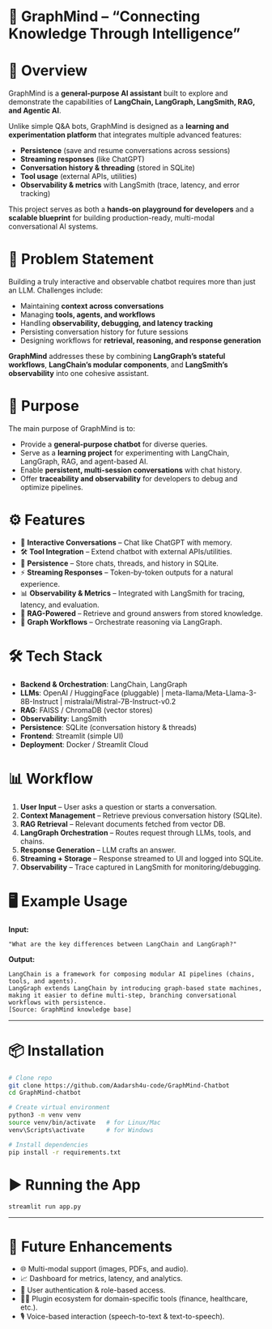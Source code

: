 # 🤖 GraphMind – “Connecting Knowledge Through Intelligence”

 # 📖 **Overview**  
GraphMind is a **general-purpose AI assistant** built to explore and demonstrate the capabilities of **LangChain, LangGraph, LangSmith, RAG, and Agentic AI**.

Unlike simple Q&A bots, GraphMind is designed as a **learning and experimentation platform** that integrates multiple advanced features:  
- **Persistence** (save and resume conversations across sessions)  
- **Streaming responses** (like ChatGPT)  
- **Conversation history & threading** (stored in SQLite)  
- **Tool usage** (external APIs, utilities)  
- **Observability & metrics** with LangSmith (trace, latency, and error tracking)  

This project serves as both a **hands-on playground for developers** and a **scalable blueprint** for building production-ready, multi-modal conversational AI systems.


# 🚀 **Problem Statement**  
Building a truly interactive and observable chatbot requires more than just an LLM. Challenges include:  
- Maintaining **context across conversations**  
- Managing **tools, agents, and workflows**  
- Handling **observability, debugging, and latency tracking**  
- Persisting conversation history for future sessions  
- Designing workflows for **retrieval, reasoning, and response generation**  

**GraphMind** addresses these by combining **LangGraph’s stateful workflows**, **LangChain’s modular components**, and **LangSmith’s observability** into one cohesive assistant.


# 🎯 **Purpose**  
The main purpose of GraphMind is to:  
- Provide a **general-purpose chatbot** for diverse queries.  
- Serve as a **learning project** for experimenting with LangChain, LangGraph, RAG, and agent-based AI.  
- Enable **persistent, multi-session conversations** with chat history.  
- Offer **traceability and observability** for developers to debug and optimize pipelines.


# ⚙️ **Features**  
- 💬 **Interactive Conversations** – Chat like ChatGPT with memory.  
- 🛠️ **Tool Integration** – Extend chatbot with external APIs/utilities.  
- 🔄 **Persistence** – Store chats, threads, and history in SQLite.  
- ⚡ **Streaming Responses** – Token-by-token outputs for a natural experience.  
- 📊 **Observability & Metrics** – Integrated with LangSmith for tracing, latency, and evaluation.  
- 🧠 **RAG-Powered** – Retrieve and ground answers from stored knowledge.  
- 🔗 **Graph Workflows** – Orchestrate reasoning via LangGraph.


# 🛠️ **Tech Stack**  
- **Backend & Orchestration**: LangChain, LangGraph  
- **LLMs**: OpenAI / HuggingFace (pluggable) | meta-llama/Meta-Llama-3-8B-Instruct | mistralai/Mistral-7B-Instruct-v0.2
- **RAG**: FAISS / ChromaDB (vector stores)  
- **Observability**: LangSmith  
- **Persistence**: SQLite (conversation history & threads)  
- **Frontend**: Streamlit (simple UI)  
- **Deployment**: Docker / Streamlit Cloud


# 📊 **Workflow**  
1. **User Input** – User asks a question or starts a conversation.  
2. **Context Management** – Retrieve previous conversation history (SQLite).  
3. **RAG Retrieval** – Relevant documents fetched from vector DB.  
4. **LangGraph Orchestration** – Routes request through LLMs, tools, and chains.  
5. **Response Generation** – LLM crafts an answer.  
6. **Streaming + Storage** – Response streamed to UI and logged into SQLite.  
7. **Observability** – Trace captured in LangSmith for monitoring/debugging.


# 🖥️ **Example Usage**  

**Input:**  
```  
"What are the key differences between LangChain and LangGraph?"  
```  
**Output:**  
```  
LangChain is a framework for composing modular AI pipelines (chains, tools, and agents).  
LangGraph extends LangChain by introducing graph-based state machines, making it easier to define multi-step, branching conversational workflows with persistence.  
[Source: GraphMind knowledge base]  
```  

---

# 📦 **Installation**  
```bash  
# Clone repo  
git clone https://github.com/Aadarsh4u-code/GraphMind-Chatbot  
cd GraphMind-chatbot  

# Create virtual environment  
python3 -m venv venv  
source venv/bin/activate   # for Linux/Mac  
venv\Scripts\activate      # for Windows  

# Install dependencies  
pip install -r requirements.txt  
```



# ▶️ **Running the App**  
```bash  
streamlit run app.py  
```

---

# 🧪 **Future Enhancements**  
- 🌐 Multi-modal support (images, PDFs, and audio).  
- 📈 Dashboard for metrics, latency, and analytics.  
- 🔐 User authentication & role-based access.  
- 🧑‍💼 Plugin ecosystem for domain-specific tools (finance, healthcare, etc.).  
- 🎙️ Voice-based interaction (speech-to-text & text-to-speech).

